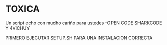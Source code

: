 # TOXICA
Un script echo con mucho cariño para ustedes -OPEN CODE 
SHARKCODE Y 4VICHUY 

PRIMERO EJECUTAR SETUP.SH PARA UNA INSTALACION CORRECTA 
